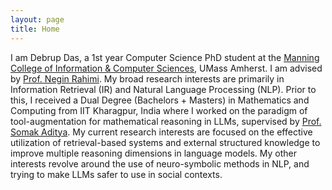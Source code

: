 ```yaml
---
layout: page
title: Home
---
```


I am Debrup Das, a 1st year Computer Science PhD student at the [Manning College of Information & Computer Sciences](https://www.cics.umass.edu/), UMass Amherst. I am advised by [Prof. Negin Rahimi](https://people.cs.umass.edu/~rahimi/). My broad research interests are primarily in Information Retrieval (IR) and Natural Language Processing (NLP). Prior to this, I received a Dual Degree (Bachelors + Masters) in Mathematics and Computing from IIT Kharagpur, India where I worked on the paradigm of tool-augmentation for mathematical reasoning in LLMs, supervised by [Prof. Somak Aditya](https://adityasomak.github.io/). My current research interests are focused on the effective utilization of retrieval-based systems and external structured knowledge to improve multiple reasoning dimensions in language models. My other interests revolve around the use of neuro-symbolic methods in NLP, and trying to make LLMs safer to use in social contexts.



  
